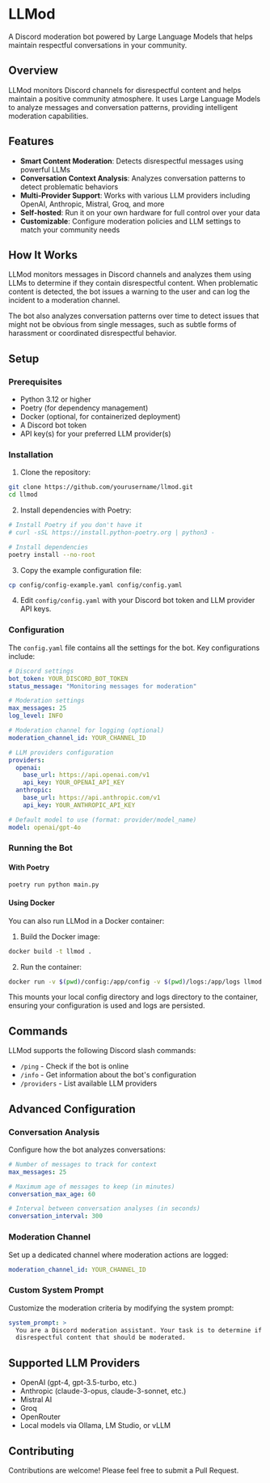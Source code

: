 # LLMod

A Discord moderation bot powered by Large Language Models that helps maintain respectful conversations in your community.

## Overview

LLMod monitors Discord channels for disrespectful content and helps maintain a positive community atmosphere. It uses Large Language Models to analyze messages and conversation patterns, providing intelligent moderation capabilities.

## Features

- **Smart Content Moderation**: Detects disrespectful messages using powerful LLMs
- **Conversation Context Analysis**: Analyzes conversation patterns to detect problematic behaviors
- **Multi-Provider Support**: Works with various LLM providers including OpenAI, Anthropic, Mistral, Groq, and more
- **Self-hosted**: Run it on your own hardware for full control over your data
- **Customizable**: Configure moderation policies and LLM settings to match your community needs

## How It Works

LLMod monitors messages in Discord channels and analyzes them using LLMs to determine if they contain disrespectful content. When problematic content is detected, the bot issues a warning to the user and can log the incident to a moderation channel.

The bot also analyzes conversation patterns over time to detect issues that might not be obvious from single messages, such as subtle forms of harassment or coordinated disrespectful behavior.

## Setup

### Prerequisites

- Python 3.12 or higher
- Poetry (for dependency management)
- Docker (optional, for containerized deployment)
- A Discord bot token
- API key(s) for your preferred LLM provider(s)

### Installation

1. Clone the repository:
```bash
git clone https://github.com/yourusername/llmod.git
cd llmod
```

2. Install dependencies with Poetry:
```bash
# Install Poetry if you don't have it
# curl -sSL https://install.python-poetry.org | python3 -

# Install dependencies
poetry install --no-root
```

3. Copy the example configuration file:
```bash
cp config/config-example.yaml config/config.yaml
```

4. Edit `config/config.yaml` with your Discord bot token and LLM provider API keys.

### Configuration

The `config.yaml` file contains all the settings for the bot. Key configurations include:

```yaml
# Discord settings
bot_token: YOUR_DISCORD_BOT_TOKEN
status_message: "Monitoring messages for moderation"

# Moderation settings
max_messages: 25
log_level: INFO

# Moderation channel for logging (optional)
moderation_channel_id: YOUR_CHANNEL_ID

# LLM providers configuration
providers:
  openai:
    base_url: https://api.openai.com/v1
    api_key: YOUR_OPENAI_API_KEY
  anthropic:
    base_url: https://api.anthropic.com/v1
    api_key: YOUR_ANTHROPIC_API_KEY

# Default model to use (format: provider/model_name)
model: openai/gpt-4o
```

### Running the Bot

#### With Poetry

```bash
poetry run python main.py
```

#### Using Docker

You can also run LLMod in a Docker container:

1. Build the Docker image:
```bash
docker build -t llmod .
```

2. Run the container:
```bash
docker run -v $(pwd)/config:/app/config -v $(pwd)/logs:/app/logs llmod
```

This mounts your local config directory and logs directory to the container, ensuring your configuration is used and logs are persisted.

## Commands

LLMod supports the following Discord slash commands:

- `/ping` - Check if the bot is online
- `/info` - Get information about the bot's configuration
- `/providers` - List available LLM providers

## Advanced Configuration

### Conversation Analysis

Configure how the bot analyzes conversations:

```yaml
# Number of messages to track for context
max_messages: 25

# Maximum age of messages to keep (in minutes)
conversation_max_age: 60

# Interval between conversation analyses (in seconds)
conversation_interval: 300
```

### Moderation Channel

Set up a dedicated channel where moderation actions are logged:

```yaml
moderation_channel_id: YOUR_CHANNEL_ID
```

### Custom System Prompt

Customize the moderation criteria by modifying the system prompt:

```yaml
system_prompt: >
  You are a Discord moderation assistant. Your task is to determine if messages contain
  disrespectful content that should be moderated.
```

## Supported LLM Providers

- OpenAI (gpt-4, gpt-3.5-turbo, etc.)
- Anthropic (claude-3-opus, claude-3-sonnet, etc.)
- Mistral AI
- Groq
- OpenRouter
- Local models via Ollama, LM Studio, or vLLM

## Contributing

Contributions are welcome! Please feel free to submit a Pull Request.
